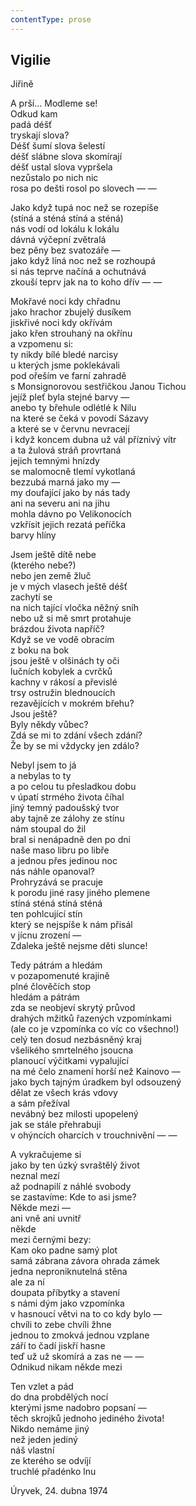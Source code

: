 ```yaml
---
contentType: prose
---
```


## Vigilie

Jiřině

A prší… Modleme se!  
Odkud kam  
padá déšť  
tryskají slova?  
Déšť šumí slova šelestí  
déšť slábne slova skomírají  
déšť ustal slova vypršela  
nezůstalo po nich nic  
rosa po dešti rosol po slovech — —

Jako když tupá noc než se rozepíše  
(stíná a sténá stíná a sténá)  
nás vodí od lokálu k lokálu  
dávná výčepní zvětralá  
bez pěny bez svatozáře —  
jako když líná noc než se rozhoupá  
si nás teprve načíná a ochutnává  
zkouší teprv jak na to koho dřív — —

Mokřavé noci kdy chřadnu  
jako hrachor zbujelý dusíkem  
jiskřivé noci kdy okřívám  
jako křen strouhaný na okřínu  
a vzpomenu si:  
ty nikdy bílé bledé narcisy  
u kterých jsme poklekávali  
pod ořeším ve farní zahradě  
s Monsignorovou sestřičkou Janou Tichou  
jejíž pleť byla stejné barvy —  
anebo ty břehule odlétlé k Nilu  
na které se čeká v povodí Sázavy  
a které se v červnu nevracejí  
i když koncem dubna už vál příznivý vítr  
a ta žulová stráň provrtaná  
jejich temnými hnízdy  
se malomocně tlemí vykotlaná  
bezzubá marná jako my —  
my doufající jako by nás tady  
ani na severu ani na jihu  
mohla dávno po Velikonocích  
vzkřísit jejich rezatá peříčka  
barvy hlíny

Jsem ještě dítě nebe  
(kterého nebe?)  
nebo jen země žluč  
je v mých vlasech ještě déšť  
zachytí se  
na nich tající vločka něžný sníh  
nebo už si mě smrt protahuje  
brázdou života napříč?  
Když se ve vodě obracím  
z boku na bok  
jsou ještě v olšinách ty oči  
lučních kobylek a cvrčků  
kachny v rákosí a převislé  
trsy ostružin blednoucích  
rezavějících v mokrém břehu?  
Jsou ještě?  
Byly někdy vůbec?  
Zdá se mi to zdání všech zdání?  
Že by se mi vždycky jen zdálo?

Nebyl jsem to já  
a nebylas to ty  
a po celou tu přesladkou dobu  
v úpatí strmého života číhal  
jiný temný padoušský tvor  
aby tajně ze zálohy ze stínu  
nám stoupal do žil  
bral si nenápadně den po dni  
naše maso libru po libře  
a jednou přes jedinou noc  
nás náhle opanoval?  
Prohryzává se pracuje  
k porodu jiné rasy jiného plemene  
stíná sténá stíná sténá  
ten pohlcující stín  
který se nejspíše k nám přisál  
v jícnu zrození —  
Zdaleka ještě nejsme děti slunce!

Tedy pátrám a hledám  
v pozapomenuté krajině  
plné člověčích stop  
hledám a pátrám  
zda se neobjeví skrytý průvod  
drahých mžitků řazených vzpomínkami  
(ale co je vzpomínka co víc co všechno!)  
celý ten dosud nezbásněný kraj  
všelikého smrtelného jsoucna  
planoucí výčitkami vypalující  
na mé čelo znamení horší než Kainovo —  
jako bych tajným úradkem byl odsouzený  
dělat ze všech krás vdovy  
a sám přežíval  
nevábný bez milosti upopelený  
jak se stále přehrabuji  
v ohýncích oharcích v trouchnivění — —

A vykračujeme si  
jako by ten úzký svraštělý život  
neznal mezí  
až podnapilí z náhlé svobody  
se zastavíme: Kde to asi jsme?  
Někde mezi —  
ani vně ani uvnitř  
někde  
mezi černými bezy:  
Kam oko padne samý plot  
samá zábrana závora ohrada zámek  
jedna neproniknutelná stěna  
ale za ní  
doupata příbytky a stavení  
s námi dým jako vzpomínka  
v hasnoucí větvi na to co kdy bylo —  
chvíli to zebe chvíli žhne  
jednou to zmokvá jednou vzplane  
září to čadí jiskří hasne  
teď už už skomírá a zas ne — —  
Odnikud nikam někde mezi

Ten vzlet a pád  
do dna probdělých nocí  
kterými jsme nadobro popsaní —  
těch skrojků jednoho jediného života!  
Nikdo nemáme jiný  
než jeden jediný  
náš vlastní  
ze kterého se odvíjí  
truchlé přadénko lnu

Úryvek, 24. dubna 1974
